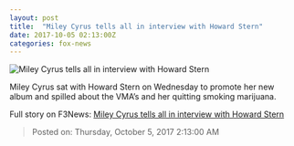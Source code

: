 ```yaml
---
layout: post
title:  "Miley Cyrus tells all in interview with Howard Stern"
date: 2017-10-05 02:13:00Z
categories: fox-news
---
```


![Miley Cyrus tells all in interview with Howard Stern](http://www.foxnews.com/content/dam/fox-news/logo/og-fn-foxnews.jpg)

Miley Cyrus sat with Howard Stern on Wednesday to promote her new album and spilled about the VMA’s and her quitting smoking marijuana.


Full story on F3News: [Miley Cyrus tells all in interview with Howard Stern](http://www.f3nws.com/n/v3pbEH)

> Posted on: Thursday, October 5, 2017 2:13:00 AM
